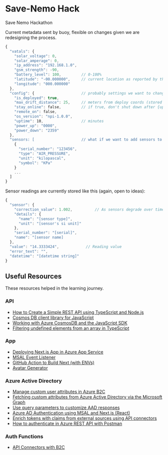 # Save-Nemo Hack

Save Nemo Hackathon

Current metadata sent by buoy, flexible on changes given we are redesigning the process.

```javascript
{
  "vatals": {
    "solar_voltage": 0,
    "solar_amperage": 0,
    "ip_address": "192.168.1.0",
    "gsm_strength": -90,
    "battery_level": 100,         // 0-100%
    "latitude": "-00.000000",     // current location as reported by the GPS before this transmission
    "longitude": "000.000000"
  },
  "config": {                     // probably settings we want to change using desired properties
    "is_deployed": true,
    "max_drift_distance": 25,     // meters from deploy coords (stored in db)
    "stay_online": false,         // if true, don't shut down after {uptime} minutes on next boot, stay awake
    "remote_on": false,
    "os_version": "npi-1.0.0",
    "uptime": 10,                 // minutes
    "power_up": "0000",
    "power_down": "2359"
  },
  "sensors: [                     // what if we want to add sensors to a buoy? Do we maintain them in DB or in desired props?
    {
      "serial_number": "123456",
      "type": "AIR_PRESSURE",
      "unit": "kilopascal",
      "symbol": "KPa"
    }
    ...
  ]
}
```

Sensor readings are currently stored like this (again, open to ideas):

```javascript
{
  "sensor": {
    "correction_value": 1.002,          // As sensors degrade over time, we multiply the reading by this value, stored for purpose of undo-ing if required
    "details": {
      "name": "[sensor type]",
      "unit": "[sensor's si unit]"
    },
    "serial_number": "[serial]",
    "name": "[sensor name]
  },
  "value": "14.3333424",            // Reading value
  "error_text": "",
  "datetime": "[datetime string]"
}
```

## Useful Resources

These resources helped in the learning journey.

### API

- [How to Create a Simple REST API using TypeScript and Node.js](https://www.section.io/engineering-education/how-to-create-a-simple-rest-api-using-typescript-and-nodejs/)
- [Cosmos DB client library for JavaScript](https://docs.microsoft.com/en-us/javascript/api/overview/azure/cosmos-readme?view=azure-node-latest)
- [Working with Azure CosmosDB and the JavaScript SDK](https://microsoft.github.io/AzureTipsAndTricks/blog/tip204.html)
- [Filtering undefined elements from an array in TypeScript](https://www.benmvp.com/blog/filtering-undefined-elements-from-array-typescript)

### App

- [Deploying Next.js App in Azure App Service](https://parveensingh.com/next-js-deployment-on-azure-app-service/)
- [MSAL Event Listener](https://github.com/AzureAD/microsoft-authentication-library-for-js/blob/dev/lib/msal-browser/docs/events.md)
- [GitHub Action to Build Next (with ENVs)](https://dev.to/thakkaryash94/build-nextjs-application-using-github-workflow-and-docker-3foj)
- [Avatar Generator](https://avatars.dicebear.com/)

### Azure Active Directory

- [Manage custom user attributes in Azure B2C](https://www.locktar.nl/programming/manage-custom-user-attributes-in-azure-b2c/)
- [Fetching custom attributes from Azure Active Directory via the Microsoft Graph](https://www.techmikael.com/2017/11/fetching-custom-attributes-from-azure.html)
- [Use query parameters to customize AAD responses](https://docs.microsoft.com/en-us/graph/query-parameters)
- [Azure AD Authentication using MSAL and Next.js (React)](https://www.daryllukas.me/azure-ad-authentication-using-msal-and-nextjs-react/)
- [Enrich tokens with claims from external sources using API connectors](https://docs.microsoft.com/en-us/azure/active-directory-b2c/add-api-connector-token-enrichment?pivots=b2c-user-flow)
- [How to authenticate in Azure REST API with Postman](https://abcdazure.azurewebsites.net/how-to-authenticate-in-azure-rest-api/)

### Auth Functions

- [API Connectors with B2C](https://github.com/Azure-Samples/active-directory-nodejs-external-identities-api-connector-azure-function-validate)
